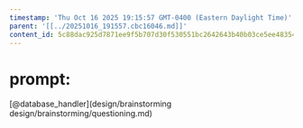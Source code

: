 ```yaml
---
timestamp: 'Thu Oct 16 2025 19:15:57 GMT-0400 (Eastern Daylight Time)'
parent: '[[../20251016_191557.cbc16046.md]]'
content_id: 5c88dac925d7871ee9f5b707d30f530551bc2642643b40b03ce5ee48354ba4a9
---
```


# prompt:

\[@database\_handler]\(design/brainstorming
design/brainstorming/questioning.md)
